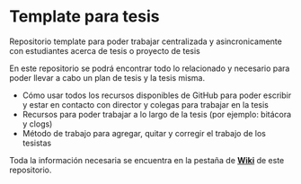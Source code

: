 # Template para tesis
Repositorio template para poder trabajar centralizada y asincronicamente con estudiantes acerca de tesis o proyecto de tesis 

En este repositorio se podrá encontrar todo lo relacionado y
necesario para poder llevar a cabo un plan de tesis y la tesis misma.

- Cómo usar todos los recursos disponibles de GitHub para poder escribir y estar
  en contacto con director y colegas para trabajar en la tesis
- Recursos para poder trabajar a lo largo de la tesis (por ejemplo: bitácora y clogs)
- Método de trabajo para agregar, quitar y corregir el trabajo de los tesistas

Toda la información necesaria se encuentra en la
pestaña de [**Wiki**](https://github.com/ivanvgav/thesis-template/wiki) de este repositorio.